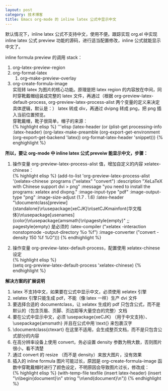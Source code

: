 ```yaml
---
layout: post
category: 技术博客
title: Emacs org-mode 的 inline latex 公式中显示中文
---
```


默认情况下，inline latex 公式不支持中文，使用不便。跟踪实现 org.el 中实现 inline latex 公式 preview 功能的源码，进行适当配置修改，inline 公式就能显示中文了。


inline formula preview 的调用 stack：  

1.  org&#x2013;latex-preview-region
2.  org-format-latex  
    1.  org&#x2013;make-preview-overlay
3.  org-create-formula-image  
    实现转 latex 为图片的核心功能。原理是把 latex region 的内容放在中间，同时穿靴戴帽组装成完整的 latex 文件，再通过（根据 org-preview-latex-default-process, org-preview-latex-process-alist 两个变量的定义来决定具体逻辑，默认是：） latex 转成 div，再通过 dvipng 转成 png，把 png 插入当前位置预览。  
    穿靴戴帽，靴子很简单，帽子的来源：  
	{% highlight elisp %}
	'''elisp
        (latex-header
         (or (plist-get processing-info :latex-header)
             (org-latex-make-preamble
              (org-export-get-environment (org-export-get-backend 'latex))
              org-format-latex-header
              'snippet)))
	{% enghighlight %}
    

**所以，要让 org-mode 中 inline latex 公式 preveiw 能显示中文，步骤：**  

1.  操作变量 org-preview-latex-process-alist 值，增加自定义的内容 xelatex-chinese：  
	{% highlight elisp %}
        (add-to-list 'org-preview-latex-process-alist
        	     '(xelatex-chinese
        	       :programs ("xelatex" "convert")
        	       :description "XeLaTeX with Chinese support dvi > png"
        	       :message "you need to install the programs: xelatex and divpng."
        	       :image-input-type "pdf"
        	       :image-output-type "png"
        	       :image-size-adjust (1.7 . 1.6)
        	       :latex-header "\\documentclass[preview]{standalone}\n\\usepackage{xeCJK}\n\\setCJKmainfont{华文楷体}\n\\usepackage[usenames]{color}\n\\usepackage{amsmath}\n\\pagestyle{empty}" ;; pagestyle{empty} 是必须的
        	       :latex-compiler ("xelatex -interaction nonstopmode -output-directory %o %f")
        	       :image-converter ("convert -density 150 %f %O")))
	{% endhighlight %}

2.  操作变量 org-preview-latex-default-process，配置使用 xelatex-chinese 设定  
	{% highlight elisp %}    
        (setq org-preview-latex-default-process 'xelatex-chinese)
	{% endhighlight %}

**解决方案的扩展说明**  

1.  latex 不支持中文，如果要在公式中显示中文，必须使用 xelatex 引擎
2.  xelatex 引擎只能生成 pdf，不能（像 latex 一样）生产 dvi 文件
3.  要选择合适的 documentclass，让 xelatex 生成的 pdf 只包含公式，而不是默认的（包含页眉、页脚、页边距等大量空白的完整）文档
4.  要在公式中显示中文，必须 \usepackage{xeCJK} （用于中文支持）、 \usepackage{amsmath} 并且在公式中用 \text{} 来包裹汉字
5.  \documentclass{ctexart} 在这里不适用，会生成整页文档，而不是只包含公式部分的内容
6.  在高分辨率设备上使用 convert，务必设置 density 参数为稍大数，否则图片很小，看不清楚
7.  通过 convert 的 resize （而不是 density）来放大图片，没有效果
8.  插入的 inline formula 图片可能过长，原因是 org-create-formula-image 函数中穿靴戴帽时进行了颜色设定，不明原因会导致图片过长，修改成：  
	{% highlight elisp %}
        (with-temp-file texfile
              (insert latex-header)
              (insert "\n\\begin{document}\n"
        	      string
        	      "\n\\end{document}\n"))
	{% endhighlight %}

